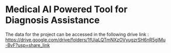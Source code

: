 # Medical AI Powered Tool for Diagnosis Assistance

The data for the project can be accessed in the following drive link : https://drive.google.com/drive/folders/1fUjaLQTmNXzOVyugzrSH6nR5gIMu-BvF?usp=share_link